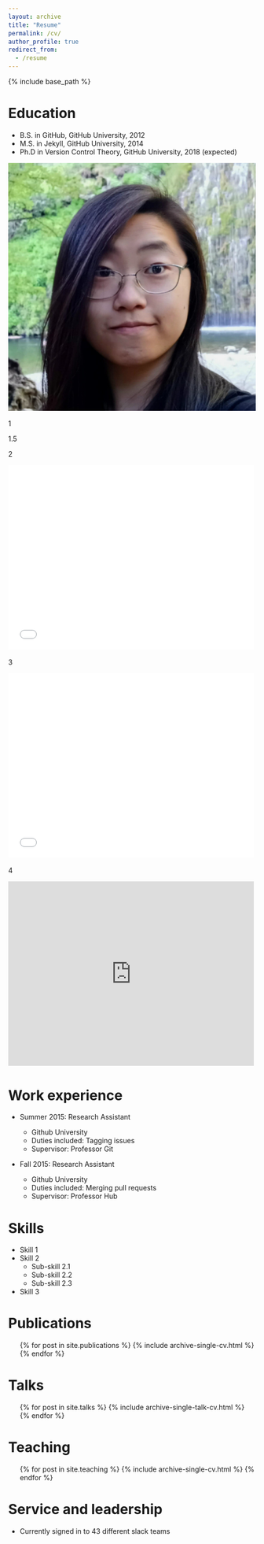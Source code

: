 ```yaml
---
layout: archive
title: "Resume"
permalink: /cv/
author_profile: true
redirect_from:
  - /resume
---
```


{% include base_path %}

Education
======
* B.S. in GitHub, GitHub University, 2012
* M.S. in Jekyll, GitHub University, 2014
* Ph.D in Version Control Theory, GitHub University, 2018 (expected)



![profile](/images/profile.png) 

1

<object data="https://github.com/rhiannz/rhiannz.github.io/_pdfs/Resume.pdf" width="1000" height="1000" type="application/pdf"></object>


1.5

<object data="{{ site.url }}{{ site.baseurl }}/_pdfs/Resume.pdf" width="1000" height="1000" type="application/pdf"></object>

2

<embed src='/images/Resume.pdf' width="500" height="375">


3 

<embed src="{{ site.url }}{{ site.baseurl }}/_pdfs/Resume.pdf" width="500" height="375">

4

<embed src="https://github.com/rhiannz/rhiannz.github.io/_pdfs/Resume.pdf" width="500" height="375">



Work experience
======
* Summer 2015: Research Assistant
  * Github University
  * Duties included: Tagging issues
  * Supervisor: Professor Git

* Fall 2015: Research Assistant
  * Github University
  * Duties included: Merging pull requests
  * Supervisor: Professor Hub
  
Skills
======
* Skill 1
* Skill 2
  * Sub-skill 2.1
  * Sub-skill 2.2
  * Sub-skill 2.3
* Skill 3

Publications
======
  <ul>{% for post in site.publications %}
    {% include archive-single-cv.html %}
  {% endfor %}</ul>
  
Talks
======
  <ul>{% for post in site.talks %}
    {% include archive-single-talk-cv.html %}
  {% endfor %}</ul>
  
Teaching
======
  <ul>{% for post in site.teaching %}
    {% include archive-single-cv.html %}
  {% endfor %}</ul>
  
Service and leadership
======
* Currently signed in to 43 different slack teams
